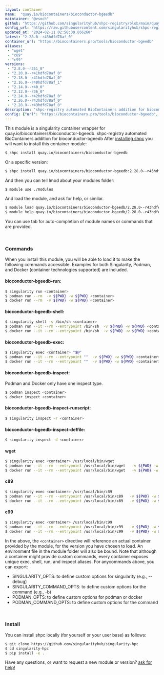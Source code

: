 ```yaml
---
layout: container
name:  "quay.io/biocontainers/bioconductor-bgeedb"
maintainer: "@vsoch"
github: "https://github.com/singularityhub/shpc-registry/blob/main/quay.io/biocontainers/bioconductor-bgeedb/container.yaml"
config_url: "https://raw.githubusercontent.com/singularityhub/shpc-registry/main/quay.io/biocontainers/bioconductor-bgeedb/container.yaml"
updated_at: "2024-02-11 02:58:39.866260"
latest: "2.28.0--r43hdfd78af_0"
container_url: "https://biocontainers.pro/tools/bioconductor-bgeedb"
aliases:
 - "wget"
 - "c89"
 - "c99"
versions:
 - "2.8.0--r351_0"
 - "2.20.0--r41hdfd78af_0"
 - "2.18.0--r41hdfd78af_0"
 - "2.16.0--r40hdfd78af_1"
 - "2.14.0--r40_0"
 - "2.12.0--r36_0"
 - "2.24.0--r42hdfd78af_0"
 - "2.26.0--r43hdfd78af_0"
 - "2.28.0--r43hdfd78af_0"
description: "shpc-registry automated BioContainers addition for bioconductor-bgeedb"
config: {"url": "https://biocontainers.pro/tools/bioconductor-bgeedb", "maintainer": "@vsoch", "description": "shpc-registry automated BioContainers addition for bioconductor-bgeedb", "latest": {"2.28.0--r43hdfd78af_0": "sha256:43fca2ce18690fafff6858c17dd57de3c402e88a02b7981abac7b6530c5a4d06"}, "tags": {"2.8.0--r351_0": "sha256:e45df1f738bf39bb3a6c5a478b9618793e7dd8f58a297e655cd97bb35cfc8747", "2.20.0--r41hdfd78af_0": "sha256:fd0260f73f91e7b6af552491f025dc280ea602fa23e7cbf1e73ed37f2a3eca46", "2.18.0--r41hdfd78af_0": "sha256:708ecf7e4475c38aa4169dd91a93ae18bfdd6e41ed9216d278c2870e51f5fe0d", "2.16.0--r40hdfd78af_1": "sha256:9befd42b40a962a6de7bb85fb2f07b19eae1c59a40d1fdb5fd06f9fbe1d07075", "2.14.0--r40_0": "sha256:d2c25d00a26c8d24b01dc2c12117593b2adf68b5c9aaeeac3732fd678ac26389", "2.12.0--r36_0": "sha256:99a2a41d9f231dbf6ab322db6d8c1f27670285fcb437892993af849a30a24d5a", "2.24.0--r42hdfd78af_0": "sha256:6aedd0139528106866d1c0b3a67eac78fd24f8a5b2e20280f46b22e228c0d57c", "2.26.0--r43hdfd78af_0": "sha256:d4a4725e0c00f2ab639781a29399c0a8a30c61230018af038f8e440a57a40454", "2.28.0--r43hdfd78af_0": "sha256:43fca2ce18690fafff6858c17dd57de3c402e88a02b7981abac7b6530c5a4d06"}, "docker": "quay.io/biocontainers/bioconductor-bgeedb", "aliases": {"wget": "/usr/local/bin/wget", "c89": "/usr/local/bin/c89", "c99": "/usr/local/bin/c99"}}
---
```


This module is a singularity container wrapper for quay.io/biocontainers/bioconductor-bgeedb.
shpc-registry automated BioContainers addition for bioconductor-bgeedb
After [installing shpc](#install) you will want to install this container module:


```bash
$ shpc install quay.io/biocontainers/bioconductor-bgeedb
```

Or a specific version:

```bash
$ shpc install quay.io/biocontainers/bioconductor-bgeedb:2.28.0--r43hdfd78af_0
```

And then you can tell lmod about your modules folder:

```bash
$ module use ./modules
```

And load the module, and ask for help, or similar.

```bash
$ module load quay.io/biocontainers/bioconductor-bgeedb/2.28.0--r43hdfd78af_0
$ module help quay.io/biocontainers/bioconductor-bgeedb/2.28.0--r43hdfd78af_0
```

You can use tab for auto-completion of module names or commands that are provided.

<br>

### Commands

When you install this module, you will be able to load it to make the following commands accessible.
Examples for both Singularity, Podman, and Docker (container technologies supported) are included.

#### bioconductor-bgeedb-run:

```bash
$ singularity run <container>
$ podman run --rm  -v ${PWD} -w ${PWD} <container>
$ docker run --rm  -v ${PWD} -w ${PWD} <container>
```

#### bioconductor-bgeedb-shell:

```bash
$ singularity shell -s /bin/sh <container>
$ podman run --it --rm --entrypoint /bin/sh  -v ${PWD} -w ${PWD} <container>
$ docker run --it --rm --entrypoint /bin/sh  -v ${PWD} -w ${PWD} <container>
```

#### bioconductor-bgeedb-exec:

```bash
$ singularity exec <container> "$@"
$ podman run --it --rm --entrypoint ""  -v ${PWD} -w ${PWD} <container> "$@"
$ docker run --it --rm --entrypoint ""  -v ${PWD} -w ${PWD} <container> "$@"
```

#### bioconductor-bgeedb-inspect:

Podman and Docker only have one inspect type.

```bash
$ podman inspect <container>
$ docker inspect <container>
```

#### bioconductor-bgeedb-inspect-runscript:

```bash
$ singularity inspect -r <container>
```

#### bioconductor-bgeedb-inspect-deffile:

```bash
$ singularity inspect -d <container>
```


#### wget

```bash
$ singularity exec <container> /usr/local/bin/wget
$ podman run --it --rm --entrypoint /usr/local/bin/wget   -v ${PWD} -w ${PWD} <container> -c " $@"
$ docker run --it --rm --entrypoint /usr/local/bin/wget   -v ${PWD} -w ${PWD} <container> -c " $@"
```


#### c89

```bash
$ singularity exec <container> /usr/local/bin/c89
$ podman run --it --rm --entrypoint /usr/local/bin/c89   -v ${PWD} -w ${PWD} <container> -c " $@"
$ docker run --it --rm --entrypoint /usr/local/bin/c89   -v ${PWD} -w ${PWD} <container> -c " $@"
```


#### c99

```bash
$ singularity exec <container> /usr/local/bin/c99
$ podman run --it --rm --entrypoint /usr/local/bin/c99   -v ${PWD} -w ${PWD} <container> -c " $@"
$ docker run --it --rm --entrypoint /usr/local/bin/c99   -v ${PWD} -w ${PWD} <container> -c " $@"
```



In the above, the `<container>` directive will reference an actual container provided
by the module, for the version you have chosen to load. An environment file in the
module folder will also be bound. Note that although a container
might provide custom commands, every container exposes unique exec, shell, run, and
inspect aliases. For anycommands above, you can export:

 - SINGULARITY_OPTS: to define custom options for singularity (e.g., --debug)
 - SINGULARITY_COMMAND_OPTS: to define custom options for the command (e.g., -b)
 - PODMAN_OPTS: to define custom options for podman or docker
 - PODMAN_COMMAND_OPTS: to define custom options for the command

<br>

### Install

You can install shpc locally (for yourself or your user base) as follows:

```bash
$ git clone https://github.com/singularityhub/singularity-hpc
$ cd singularity-hpc
$ pip install -e .
```

Have any questions, or want to request a new module or version? [ask for help!](https://github.com/singularityhub/singularity-hpc/issues)